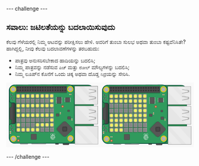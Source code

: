 \--- challenge \---

## ಸವಾಲು: ಜಟಿಲತೆಯನ್ನು ಬದಲಾಯಿಸುವುದು

ಕೆಲವು ಗೆಳೆಯರಲ್ಲಿ ನಿಮ್ಮ ಆಟವನ್ನು ಪರೀಕ್ಷಿಸಲು ಹೇಳಿ. ಅವರಿಗೆ ತುಂಬಾ ಸುಲಭ ಅಥವಾ ತುಂಬಾ ಕಷ್ಟವೆನಿಸಿತೇ? ಹಾಗಿದ್ದಲ್ಲಿ, ನೀವು ಕೆಲವು ಬದಲಾವಣೆಗಳನ್ನು ತರಬಹುದು:

+ ಪಾತ್ರವು ಅನುಸರಿಸಬೇಕಾದ ಹಾದಿಯನ್ನು ಬದಲಿಸಿ;
+ ನಿಮ್ಮ ಪಾತ್ರವನ್ನು ನಡೆಸುವ `ಪಿಚ್` ಮತ್ತು `ರೋಲ್` ಮೌಲ್ಯಗಳನ್ನು ಬದಲಿಸಿ;
+ ನಿಮ್ಮ ಲೂಪ್‌ನ ಕೊನೆಗೆ ಒಂದು ಚಿಕ್ಕ ಅಥವಾ ದೊಡ್ಡ `ನಿದ್ರೆ`ಯನ್ನು ಸೇರಿಸಿ.

![ತೆರೆಸೆರೆ](images/tightrope-difficulty.png)

\--- /challenge \---